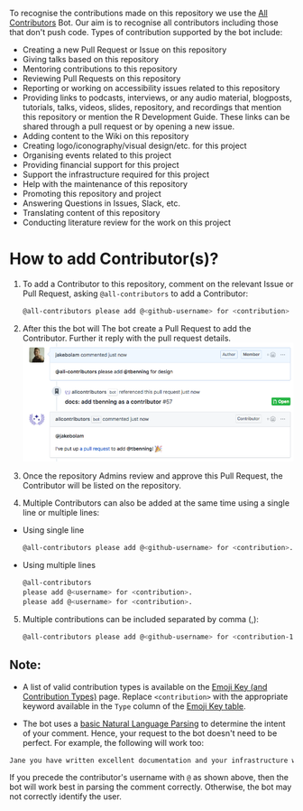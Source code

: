 To recognise the contributions made on this repository we use the [All Contributors](https://allcontributors.org/) Bot. 
Our aim is to recognise all contributors including those that don't push code. 
Types of contribution supported by the bot include:
- Creating a new Pull Request or Issue on this repository
- Giving talks based on this repository
- Mentoring contributions to this repository
- Reviewing Pull Requests on this repository
- Reporting or working on accessibility issues related to this repository
- Providing links to podcasts, interviews, or any audio material, blogposts, tutorials, talks, videos, slides, repository, and recordings that mention this repository or mention the R Development Guide.
These links can be shared through a pull request or by opening a new issue.
- Adding content to the Wiki on this repository
- Creating logo/iconography/visual design/etc. for this project
- Organising events related to this project
- Providing financial support for this project 
- Support the infrastructure required for this project
- Help with the maintenance of this repository
- Promoting this repository and project
- Answering Questions in Issues, Slack, etc.
- Translating content of this repository
- Conducting literature review for the work on this project

# How to add Contributor(s)?

1. To add a Contributor to this repository, comment on the relevant Issue or Pull Request, asking `@all-contributors` to add a Contributor:

   ```sh
   @all-contributors please add @<github-username> for <contribution>
   ```

2. After this the bot will The bot create a Pull Request to add the Contributor. Further it reply with the pull request details. 
![Example of using the All Contributors bot](img/bot-usage.png)

3. Once the repository Admins review and approve this Pull Request, the Contributor will be listed on the repository.

4. Multiple Contributors can also be added at the same time using a single line or multiple lines:

  - Using single line
    ```sh
    @all-contributors please add @<github-username> for <contribution>. please add @<github-username> for <contribution>.
    ```

  - Using multiple lines
    ```sh
    @all-contributors
    please add @<username> for <contribution>. 
    please add @<username> for <contribution>.
    ```

5. Multiple contributions can be included separated by comma (,):

    ```sh
   @all-contributors please add @<github-username> for <contribution-1>, <contribution-2>, <contribution-3>
   ```
   
## Note: 

- A list of valid contribution types is available on the [Emoji Key (and Contribution Types)](https://allcontributors.org/docs/en/emoji-key) page.
Replace `<contribution>` with the appropriate keyword available in the `Type` column of the [Emoji Key table](https://allcontributors.org/docs/en/emoji-key#table). 

- The bot uses a [basic Natural Language Parsing](https://github.com/all-contributors/app/blob/master/lib/parse-comment.js) to determine the intent of your comment. Hence, your request to the bot doesn't need to be perfect. For example, the following will work too:
```sh
Jane you have written excellent documentation and your infrastructure work has been great too. Let's add `@jane.doe23` for her contributions. cc `@all-contributors`
```
If you precede the contributor's username with `@` as shown above, then the bot will work best in parsing the comment correctly. Otherwise, the bot may not correctly identify the user.
